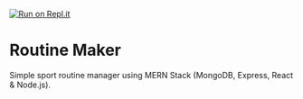 

[![Run on Repl.it](https://repl.it/badge/github/oriolbv/routine-maker)](https://repl.it/github/oriolbv/routine-maker)
# Routine Maker

Simple sport routine manager using MERN Stack (MongoDB, Express, React & Node.js).
